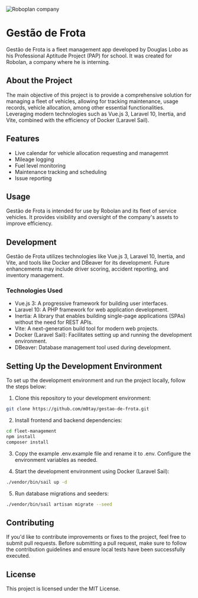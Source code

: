 ![Roboplan company](https://img.interempresas.net/fotos/3353727.jpeg)

# Gestão de Frota

Gestão de Frota is a fleet management app developed by Douglas Lobo as his Professional Aptitude Project (PAP) for school. It was created for Robolan, a company where he is interning.

## About the Project

The main objective of this project is to provide a comprehensive solution for managing a fleet of vehicles, allowing for tracking maintenance, usage records, vehicle allocation, among other essential functionalities. Leveraging modern technologies such as Vue.js 3, Laravel 10, Inertia, and Vite, combined with the efficiency of Docker (Laravel Sail).

## Features

- Live calendar for vehicle allocation requesting and managemnt
- Mileage logging
- Fuel level monitoring
- Maintenance tracking and scheduling
- Issue reporting

## Usage

Gestão de Frota is intended for use by Robolan and its fleet of service vehicles. It provides visibility and oversight of the company's assets to improve efficiency.

## Development

Gestão de Frota utilizes technologies like Vue.js 3, Laravel 10, Inertia, and Vite, and tools like Docker and DBeaver for its development. Future enhancements may include driver scoring, accident reporting, and inventory management.


### Technologies Used

- Vue.js 3: A progressive framework for building user interfaces.
- Laravel 10: A PHP framework for web application development.
- Inertia: A library that enables building single-page applications (SPAs) without the need for REST APIs.
- Vite: A next-generation build tool for modern web projects.
- Docker (Laravel Sail): Facilitates setting up and running the development environment.
- DBeaver: Database management tool used during development.

## Setting Up the Development Environment

To set up the development environment and run the project locally, follow the steps below:

1. Clone this repository to your development environment:
   
```bash
git clone https://github.com/m0tay/gestao-de-frota.git
```

2. Install frontend and backend dependencies:
   
```bash
cd fleet-management
npm install
composer install
```

3. Copy the example .env.example file and rename it to .env. Configure the environment variables as needed.

4. Start the development environment using Docker (Laravel Sail):

```bash
./vendor/bin/sail up -d
```

5. Run database migrations and seeders:
```bash
./vendor/bin/sail artisan migrate --seed
```

## Contributing
If you'd like to contribute improvements or fixes to the project, feel free to submit pull requests. Before submitting a pull request, make sure to follow the contribution guidelines and ensure local tests have been successfully executed.

## License
This project is licensed under the MIT License.
